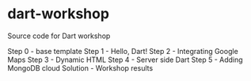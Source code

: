 dart-workshop
=============

Source code for Dart workshop

Step 0   - base template
Step 1   - Hello, Dart!
Step 2   - Integrating Google Maps
Step 3   - Dynamic HTML
Step 4   - Server side Dart
Step 5   - Adding MongoDB cloud
Solution - Workshop results

